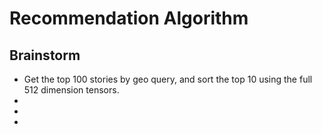 # Recommendation Algorithm

## Brainstorm

* Get the top 100 stories by geo query, and sort the top 10 using the full 512 dimension tensors.
* 
* 
* 
